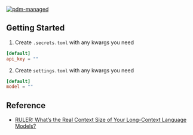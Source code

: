 [![pdm-managed](https://img.shields.io/endpoint?url=https%3A%2F%2Fcdn.jsdelivr.net%2Fgh%2Fpdm-project%2F.github%2Fbadge.json)](https://pdm-project.org)

## Getting Started

1. Create `.secrets.toml` with any kwargs you need

```toml
[default]
api_key = ""
```

2. Create `settings.toml` with any kwargs you need

```toml
[default]
model = ""
```

## Reference 

- [RULER: What’s the Real Context Size of Your Long-Context Language Models?](https://github.com/hsiehjackson/RULER)